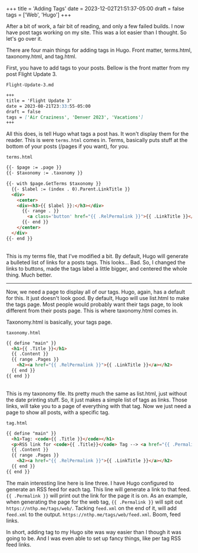 +++
title = 'Adding Tags'
date = 2023-12-02T21:51:37-05:00
draft = false
tags = ['Web', 'Hugo']
+++

After a bit of work, a fair bit of reading, and only a few failed builds. I now have post tags working on my site. This was a lot easier than I thought. So let's go over it.

There are four main things for adding tags in Hugo. Front matter, terms.html, taxonomy.html, and tag.html.

First, you have to add tags to your posts. Bellow is the front matter from my post Flight Update 3.

`Flight-Update-3.md`<br>
```MarkDown
+++
title = 'Flight Update 3'
date = 2023-08-21T23:33:55-05:00
draft = false
tags = ['Air Craziness', 'Denver 2023', 'Vacations']
+++
```

All this does, is tell Hugo what tags a post has. It won't display them for the reader. This is were `terms.html` comes in. Terms, basically puts stuff at the bottom of your posts (/pages if you want), for you. 

`terms.html`
```HTML
{{- $page := .page }}
{{- $taxonomy := .taxonomy }}

{{- with $page.GetTerms $taxonomy }}
  {{- $label := (index . 0).Parent.LinkTitle }}
  <div>
	<center>
	<div><h3>{{ $label }}:</h3></div>
	  {{- range . }}
		<a class='button' href="{{ .RelPermalink }}">{{ .LinkTitle }}</a>
	  {{- end }}
	</center>
  </div>
{{- end }}
```
<br>
This is my terms file, that I've modified a bit. By default, Hugo will generate a bulleted list of links for a posts tags. This looks... Bad. So, I changed the links to buttons, made the tags label a little bigger, and centered the whole thing. Much better.

---

Now, we need a page to display all of our tags. Hugo, again, has a default for this. It just doesn't look good. By default, Hugo will use list.html to make the tags page. Most people would probably want their tags page, to look different from their posts page. This is where taxonomy.html comes in.

Taxonomy.html is basically, your tags page. 

`taxonomy.html`
```HTML
{{ define "main" }}
  <h1>{{ .Title }}</h1>
  {{ .Content }}
  {{ range .Pages }}
	<h2><a href="{{ .RelPermalink }}">{{ .LinkTitle }}</a></h2>
  {{ end }}
{{ end }}
```

<br>
This is my taxonomy file. Its pretty much the same as list.html, just without the date printing stuff. So, it just makes a simple list of tags as links. Those links, will take you to a page of everything with that tag. Now we just need a page to show all posts, with a specific tag.

`tag.html`
```HTML
{{ define "main" }}
  <h1>Tag: <code>{{ .Title }}</code></h1>
  <p>RSS link for <code>{{ .Title}}</code> Tag --> <a href="{{ .Permalink }}feed.xml">RSS</a></p>
  {{ .Content }}
  {{ range .Pages }}
	<h2><a href="{{ .RelPermalink }}">{{ .LinkTitle }}</a></h2>
  {{ end }}
{{ end }}
```

The main interesting line here is line three. I have Hugo configured to generate an RSS feed for each tag. This line will generate a link to that feed. `{{ .Permalink }}` will print out the link for the page it is on. As an example, when generating the page for the web tag, `{{ .Permalink }}` will spit out `https://nthp.me/tags/web/`. Tacking `feed.xml` on the end of it, will add `feed.xml` to the output. `https://nthp.me/tags/web/feed.xml`. Boom, feed links.

In short, adding tag to my Hugo site was way easier than I though it was going to be. And I was even able to set up fancy things, like per tag RSS feed links.